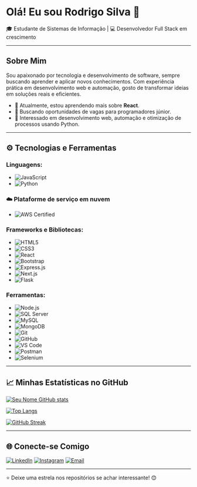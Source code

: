 # Olá! Eu sou Rodrigo Silva 👋

🎓 Estudante de Sistemas de Informação | 💻 Desenvolvedor Full Stack em crescimento

---

## Sobre Mim
Sou apaixonado por tecnologia e desenvolvimento de software, sempre buscando aprender e aplicar novos conhecimentos. Com experiência prática em desenvolvimento web e automação, gosto de transformar ideias em soluções reais e eficientes.

- 🌱 Atualmente, estou aprendendo mais sobre **React**.
- 💼 Buscando oportunidades de vagas para programadores júnior.
- 🤖 Interessado em desenvolvimento web, automação e otimização de processos usando Python.

---

## ⚙️ Tecnologias e Ferramentas

### Linguagens:
- ![JavaScript](https://img.shields.io/badge/JavaScript-F7DF1E?style=for-the-badge&logo=javascript&logoColor=black)
- ![Python](https://img.shields.io/badge/Python-3776AB?style=for-the-badge&logo=python&logoColor=white)

### ☁️ Plataforme de serviço em nuvem
- ![AWS Certified](https://img.shields.io/badge/AWS-Cloud_Practitioner-FF9900?style=for-the-badge&logo=amazon-aws&logoColor=white)

### Frameworks e Bibliotecas:
- ![HTML5](https://img.shields.io/badge/HTML5-E34F26?style=for-the-badge&logo=html5&logoColor=white)
- ![CSS3](https://img.shields.io/badge/CSS3-1572B6?style=for-the-badge&logo=css3&logoColor=white)
- ![React](https://img.shields.io/badge/React-61DAFB?style=for-the-badge&logo=react&logoColor=black)
- ![Bootstrap](https://img.shields.io/badge/Bootstrap-7952B3?style=for-the-badge&logo=bootstrap&logoColor=white)
- ![Express.js](https://img.shields.io/badge/Express.js-000000?style=for-the-badge&logo=express&logoColor=white)
- ![Next.js](https://img.shields.io/badge/Next.js-000000?style=for-the-badge&logo=next.js&logoColor=white)
- ![Flask](https://img.shields.io/badge/Flask-000000?style=for-the-badge&logo=flask&logoColor=white)

### Ferramentas:
- ![Node.js](https://img.shields.io/badge/Node.js-339933?style=for-the-badge&logo=node.js&logoColor=white)
- ![SQL Server](https://img.shields.io/badge/SQL%20Server-CC2927?style=for-the-badge&logo=microsoft-sql-server&logoColor=white)
- ![MySQL](https://img.shields.io/badge/MySQL-4479A1?style=for-the-badge&logo=mysql&logoColor=white)
- ![MongoDB](https://img.shields.io/badge/MongoDB-47A248?style=for-the-badge&logo=mongodb&logoColor=white)
- ![Git](https://img.shields.io/badge/Git-F05032?style=for-the-badge&logo=git&logoColor=white)
- ![GitHub](https://img.shields.io/badge/GitHub-181717?style=for-the-badge&logo=github&logoColor=white)
- ![VS Code](https://img.shields.io/badge/VS%20Code-007ACC?style=for-the-badge&logo=visual-studio-code&logoColor=white)
- ![Postman](https://img.shields.io/badge/Postman-FF6C37?style=for-the-badge&logo=postman&logoColor=white)
- ![Selenium](https://img.shields.io/badge/Selenium-43B02A?style=for-the-badge&logo=selenium&logoColor=white)

---

## 📈 Minhas Estatísticas no GitHub
[![Seu Nome GitHub stats](https://github-readme-stats.vercel.app/api?username=rodericussilva&show_icons=true&theme=radical)](https://github.com/rodericussilva)

[![Top Langs](https://github-readme-stats.vercel.app/api/top-langs/?username=rodericussilva&layout=compact&theme=radical)](https://github.com/rodericussilva)

[![GitHub Streak](https://github-readme-streak-stats.herokuapp.com/?user=rodericussilva&theme=radical)](https://github.com/rodericussilva)


---

## 🌐 Conecte-se Comigo

[![LinkedIn](https://img.shields.io/badge/LinkedIn-0077B5?style=for-the-badge&logo=linkedin&logoColor=white)](https://www.linkedin.com/in/rodrigo-silva-81925a126/)
[![Instagram](https://img.shields.io/badge/Instagram-E4405F?style=for-the-badge&logo=instagram&logoColor=white)](https://www.instagram.com/rodericus_/)
[![Email](https://img.shields.io/badge/Email-D14836?style=for-the-badge&logo=gmail&logoColor=white)](mailto:rodericus@alu.ufc.br)

---

⭐️ Deixe uma estrela nos repositórios se achar interessante! 😊
